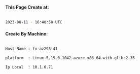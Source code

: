 
   
#### This Page Create at:

```bash

2023-08-11 - 16:40:58 UTC

```

#### Create By Machine:

```bash

Host Name : fv-az298-41

platform  : Linux-5.15.0-1042-azure-x86_64-with-glibc2.35

Ip Local  : 10.1.0.71

```

